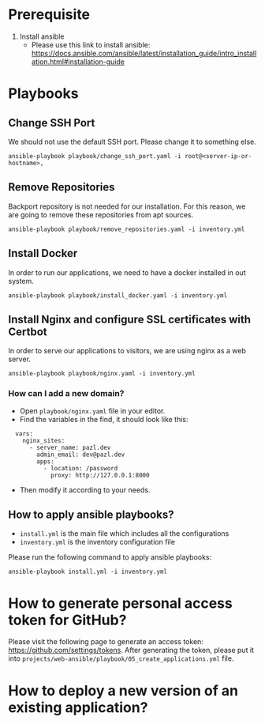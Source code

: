 # Prerequisite
1. Install ansible
   - Please use this link to install ansible: https://docs.ansible.com/ansible/latest/installation_guide/intro_installation.html#installation-guide

# Playbooks

## Change SSH Port
We should not use the default SSH port. Please change it to something else.
```
ansible-playbook playbook/change_ssh_port.yaml -i root@<server-ip-or-hostname>,
```

## Remove Repositories
Backport repository is not needed for our installation. For this reason,
we are going to remove these repositories from apt sources.
```
ansible-playbook playbook/remove_repositories.yaml -i inventory.yml
```

## Install Docker
In order to run our applications, we need to have a docker installed in out system.
```
ansible-playbook playbook/install_docker.yaml -i inventory.yml
```

## Install Nginx and configure SSL certificates with Certbot
In order to serve our applications to visitors, we are using nginx as a web server.
```
ansible-playbook playbook/nginx.yaml -i inventory.yml
```

### How can I add a new domain?
- Open `playbook/nginx.yaml` file in your editor.
- Find the variables in the find, it should look like this:
```
  vars:
    nginx_sites:
      - server_name: pazl.dev
        admin_email: dev@pazl.dev
        apps:
          - location: /password
            proxy: http://127.0.0.1:8000
```
- Then modify it according to your needs.

## How to apply ansible playbooks?
- `install.yml` is the main file which includes all the configurations
- `inventory.yml` is the inventory configuration file

Please run the following command to apply ansible playbooks:
```shell
ansible-playbook install.yml -i inventory.yml
```

# How to generate personal access token for GitHub?
Please visit the following page to generate an access token: https://github.com/settings/tokens.
After generating the token, please put it into `projects/web-ansible/playbook/05_create_applications.yml`
file.

# How to deploy a new version of an existing application?
